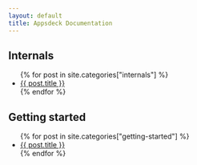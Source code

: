 ```yaml
---
layout: default
title: Appsdeck Documentation
---
```


<div class="container">

  <div class="row">
    <div class="col-lg-6 superblock">
      <div class="block">
        <h2>Internals</h2>
        <ul class="list-unstyled">
          {% for post in site.categories["internals"] %}
            <li><a href="{{ post.url }}">{{ post.title }}</a></li>
          {% endfor %}
        </ul>
      </div>
    </div>
    <div class="col-lg-6 superblock">
      <div class="block">
        <h2>Getting started</h2>
        <ul class="list-unstyled">
          {% for post in site.categories["getting-started"] %}
            <li><a href="{{ post.url }}">{{ post.title }}</a></li>
          {% endfor %}
        </ul>
      </div>
    </div>
  </div>
</div>
